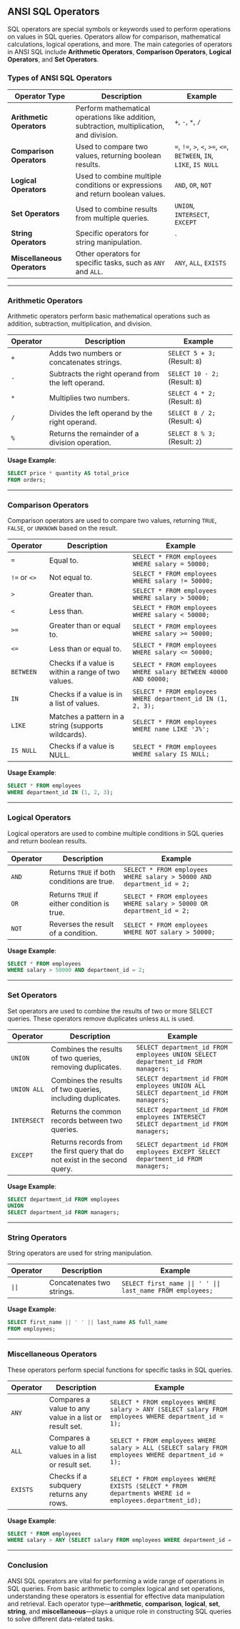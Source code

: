 ## ANSI SQL Operators

SQL operators are special symbols or keywords used to perform operations on values in SQL queries. Operators allow for comparison, mathematical calculations, logical operations, and more. The main categories of operators in ANSI SQL include **Arithmetic Operators**, **Comparison Operators**, **Logical Operators**, and **Set Operators**.

### Types of ANSI SQL Operators

| **Operator Type**           | **Description**                                                                                           | **Example**                                                       |  
|-----------------------------|-----------------------------------------------------------------------------------------------------------|-------------------------------------------------------------------|  
| **Arithmetic Operators**     | Perform mathematical operations like addition, subtraction, multiplication, and division.               | `+`, `-`, `*`, `/`                                                |  
| **Comparison Operators**     | Used to compare two values, returning boolean results.                                                   | `=`, `!=`, `>`, `<`, `>=`, `<=`, `BETWEEN`, `IN`, `LIKE`, `IS NULL` |  
| **Logical Operators**        | Used to combine multiple conditions or expressions and return boolean values.                            | `AND`, `OR`, `NOT`                                                |  
| **Set Operators**            | Used to combine results from multiple queries.                                                           | `UNION`, `INTERSECT`, `EXCEPT`                                    |  
| **String Operators**         | Specific operators for string manipulation.                                                              | `||` (Concatenation)                                              |  
| **Miscellaneous Operators**  | Other operators for specific tasks, such as `ANY` and `ALL`.                                             | `ANY`, `ALL`, `EXISTS`                                            |  

---

### **Arithmetic Operators**

Arithmetic operators perform basic mathematical operations such as addition, subtraction, multiplication, and division.

| **Operator**   | **Description**                                     | **Example**                                                   |  
|----------------|-----------------------------------------------------|---------------------------------------------------------------|  
| `+`            | Adds two numbers or concatenates strings.            | `SELECT 5 + 3;` (Result: `8`)                                  |  
| `-`            | Subtracts the right operand from the left operand.   | `SELECT 10 - 2;` (Result: `8`)                                 |  
| `*`            | Multiplies two numbers.                             | `SELECT 4 * 2;` (Result: `8`)                                  |  
| `/`            | Divides the left operand by the right operand.       | `SELECT 8 / 2;` (Result: `4`)                                  |  
| `%`            | Returns the remainder of a division operation.      | `SELECT 8 % 3;` (Result: `2`)                                  |  

**Usage Example**:  
```sql
SELECT price * quantity AS total_price
FROM orders;
```

---

### **Comparison Operators**

Comparison operators are used to compare two values, returning `TRUE`, `FALSE`, or `UNKNOWN` based on the result.

| **Operator**   | **Description**                                     | **Example**                                                   |  
|----------------|-----------------------------------------------------|---------------------------------------------------------------|  
| `=`            | Equal to.                                           | `SELECT * FROM employees WHERE salary = 50000;`               |  
| `!=` or `<>`   | Not equal to.                                       | `SELECT * FROM employees WHERE salary != 50000;`              |  
| `>`            | Greater than.                                       | `SELECT * FROM employees WHERE salary > 50000;`               |  
| `<`            | Less than.                                          | `SELECT * FROM employees WHERE salary < 50000;`               |  
| `>=`           | Greater than or equal to.                           | `SELECT * FROM employees WHERE salary >= 50000;`              |  
| `<=`           | Less than or equal to.                              | `SELECT * FROM employees WHERE salary <= 50000;`              |  
| `BETWEEN`      | Checks if a value is within a range of two values.   | `SELECT * FROM employees WHERE salary BETWEEN 40000 AND 60000;` |  
| `IN`           | Checks if a value is in a list of values.            | `SELECT * FROM employees WHERE department_id IN (1, 2, 3);`   |  
| `LIKE`         | Matches a pattern in a string (supports wildcards). | `SELECT * FROM employees WHERE name LIKE 'J%';`               |  
| `IS NULL`      | Checks if a value is NULL.                          | `SELECT * FROM employees WHERE salary IS NULL;`               |  

**Usage Example**:  
```sql
SELECT * FROM employees
WHERE department_id IN (1, 2, 3);
```

---

### **Logical Operators**

Logical operators are used to combine multiple conditions in SQL queries and return boolean results.

| **Operator**   | **Description**                                     | **Example**                                                   |  
|----------------|-----------------------------------------------------|---------------------------------------------------------------|  
| `AND`          | Returns `TRUE` if both conditions are true.         | `SELECT * FROM employees WHERE salary > 50000 AND department_id = 2;` |  
| `OR`           | Returns `TRUE` if either condition is true.         | `SELECT * FROM employees WHERE salary > 50000 OR department_id = 2;` |  
| `NOT`          | Reverses the result of a condition.                 | `SELECT * FROM employees WHERE NOT salary > 50000;`            |  

**Usage Example**:  
```sql
SELECT * FROM employees
WHERE salary > 50000 AND department_id = 2;
```

---

### **Set Operators**

Set operators are used to combine the results of two or more SELECT queries. These operators remove duplicates unless `ALL` is used.

| **Operator**   | **Description**                                     | **Example**                                                   |  
|----------------|-----------------------------------------------------|---------------------------------------------------------------|  
| `UNION`        | Combines the results of two queries, removing duplicates. | `SELECT department_id FROM employees UNION SELECT department_id FROM managers;` |  
| `UNION ALL`    | Combines the results of two queries, including duplicates. | `SELECT department_id FROM employees UNION ALL SELECT department_id FROM managers;` |  
| `INTERSECT`    | Returns the common records between two queries.      | `SELECT department_id FROM employees INTERSECT SELECT department_id FROM managers;` |  
| `EXCEPT`       | Returns records from the first query that do not exist in the second query. | `SELECT department_id FROM employees EXCEPT SELECT department_id FROM managers;` |  

**Usage Example**:  
```sql
SELECT department_id FROM employees
UNION
SELECT department_id FROM managers;
```

---

### **String Operators**

String operators are used for string manipulation.

| **Operator**   | **Description**                                     | **Example**                                                   |  
|----------------|-----------------------------------------------------|---------------------------------------------------------------|  
| `\|\|`         | Concatenates two strings.                           | `SELECT first_name \|\| ' ' \|\| last_name FROM employees;`        |  

**Usage Example**:  
```sql
SELECT first_name || ' ' || last_name AS full_name
FROM employees;
```

---

### **Miscellaneous Operators**

These operators perform special functions for specific tasks in SQL queries.

| **Operator**   | **Description**                                     | **Example**                                                   |  
|----------------|-----------------------------------------------------|---------------------------------------------------------------|  
| `ANY`          | Compares a value to any value in a list or result set. | `SELECT * FROM employees WHERE salary > ANY (SELECT salary FROM employees WHERE department_id = 1);` |  
| `ALL`          | Compares a value to all values in a list or result set. | `SELECT * FROM employees WHERE salary > ALL (SELECT salary FROM employees WHERE department_id = 1);` |  
| `EXISTS`       | Checks if a subquery returns any rows.              | `SELECT * FROM employees WHERE EXISTS (SELECT * FROM departments WHERE id = employees.department_id);` |  

**Usage Example**:  
```sql
SELECT * FROM employees
WHERE salary > ANY (SELECT salary FROM employees WHERE department_id = 1);
```

---

### Conclusion

ANSI SQL operators are vital for performing a wide range of operations in SQL queries. From basic arithmetic to complex logical and set operations, understanding these operators is essential for effective data manipulation and retrieval. Each operator type—**arithmetic**, **comparison**, **logical**, **set**, **string**, and **miscellaneous**—plays a unique role in constructing SQL queries to solve different data-related tasks.

